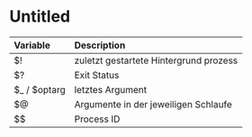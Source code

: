 # Untitled



| Variable | Description |
| :--- | :--- |
| $! | zuletzt gestartete Hintergrund prozess |
| $? | Exit Status |
| $\_ / $optarg | letztes Argument |
| $@ | Argumente in der jeweiligen Schlaufe |
| $$ | Process ID |




